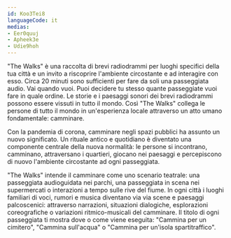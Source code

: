 ```yaml
---
id: Koo3Tei8
languageCode: it
medias:
- Eer0quuj
- Apheek3e
- Udie9hoh
---
```


"The Walks" è una raccolta di brevi radiodrammi per luoghi specifici della tua città e un invito a riscoprire l'ambiente circostante e ad interagire con esso. Circa 20 minuti sono sufficienti per fare da soli una passeggiata audio. Vai quando vuoi. Puoi decidere tu stesso quante passeggiate vuoi fare in quale ordine. Le storie e i paesaggi sonori dei brevi radiodrammi possono essere vissuti in tutto il mondo. Così "The Walks" collega le persone di tutto il mondo in un'esperienza locale attraverso un atto umano fondamentale: camminare.

Con la pandemia di corona, camminare negli spazi pubblici ha assunto un nuovo significato. Un rituale antico e quotidiano è diventato una componente centrale della nuova normalità: le persone si incontrano, camminano, attraversano i quartieri, giocano nei paesaggi e percepiscono di nuovo l'ambiente circostante ad ogni passeggiata.

"The Walks" intende il camminare come uno scenario teatrale: una passeggiata audioguidata nei parchi, una passeggiata in scena nei supermercati o interazioni a tempo sulle rive del fiume. In ogni città i luoghi familiari di voci, rumori e musica diventano via via scene e paesaggi palcoscenici: attraverso narrazioni, situazioni dialogiche, esplorazioni coreografiche o variazioni ritmico-musicali del camminare. Il titolo di ogni passeggiata ti mostra dove o come viene eseguita: "Cammina per un cimitero", "Cammina sull'acqua" o "Cammina per un'isola spartitraffico".
